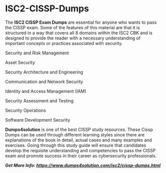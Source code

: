 # ISC2-CISSP-Dumps

The **ISC2 CISSP Exam Dumps** are essential for anyone who wants to pass the CISSP exam. Some of the features of this material are that it is structured in a way that covers all 8 domains within the ISC2 CBK and is designed to provide the reader with a necessary understanding of important concepts or practices associated with security.

Security and Risk Management

Asset Security

Security Architecture and Engineering

Communication and Network Security

Identity and Access Management (IAM)

Security Assessment and Testing

Security Operations

Software Development Security

**Dumps4solution** is one of the best CISSP study resources. These Cissp Dumps can be used through different learning styles since there are explanations of the book in detail, actual cases and many examples and exercises. Going through this study guide will ensure that candidates develop the requisite understanding and competencies to pass the CISSP exam and promote success in their career as cybersecurity professionals.

_**Get More Info: https://www.dumps4solution.com/isc2/cissp-dumps.html**_
